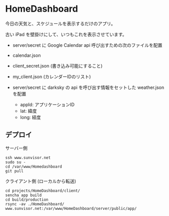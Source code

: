 # HomeDashboard

今日の天気と、スケジュールを表示するだけのアプリ。

古い iPad を壁掛けにして、いつもこれを表示させています。

- server/secret に Google Calendar api 呼び出すための次のファイルを配置

- calendar.json
- client_secret.json (書き込み可能にすること)
- my_client.json (カレンダーIDのリスト)

- server/secret に darksky の api を呼び出す情報をセットした weather.json を配置
    - appId: アプリケーションID
    - lat: 緯度
    - long: 経度
    

## デプロイ

サーバー側

```
ssh www.sunvisor.net
sudo su -
cd /var/www/Homedashboard
git pull
```

クライアント側 (ローカルから転送)


```
cd projects/HomeDashboard/client/
sencha app build
cd build/production
rsync -av ./HomeDashboard/ www.sunvisor.net:/var/www/HomeDashboard/server/public/app/
```